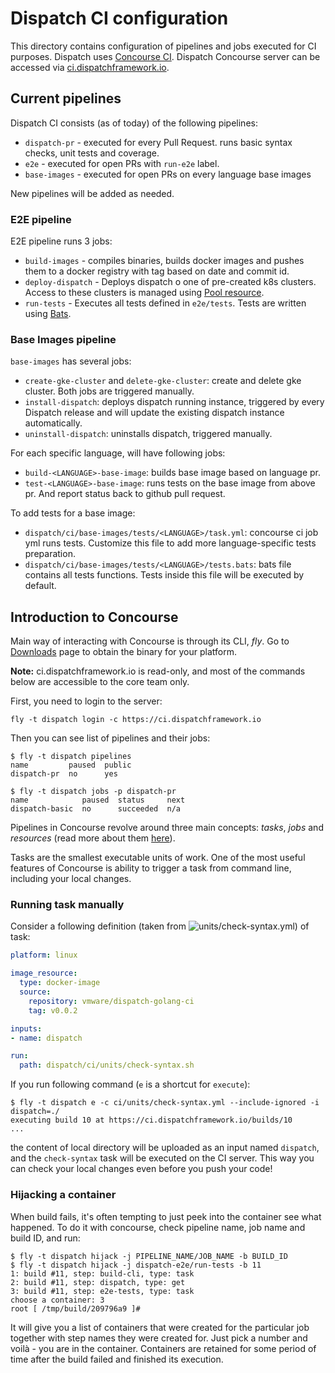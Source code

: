 # Dispatch CI configuration

This directory contains configuration of pipelines and jobs executed for CI purposes. Dispatch uses [Concourse CI](https://concourse.ci).
Dispatch Concourse server can be accessed via [ci.dispatchframework.io](https://ci.dispatchframework.io).

## Current pipelines

Dispatch CI consists (as of today) of the following pipelines:
* `dispatch-pr` - executed for every Pull Request. runs basic syntax checks, unit tests and coverage.
* `e2e` - executed for open PRs with `run-e2e` label.
* `base-images` - executed for open PRs on every language base images

New pipelines will be added as needed.

### E2E pipeline

E2E pipeline runs 3 jobs:

* `build-images` - compiles binaries, builds docker images and pushes them to a docker registry with tag based on date and commit id.
* `deploy-dispatch` - Deploys dispatch o one of pre-created k8s clusters. Access to these clusters is managed using [Pool resource](https://github.com/concourse/pool-resource).
* `run-tests` - Executes all tests defined in `e2e/tests`. Tests are written using [Bats](https://github.com/sstephenson/bats).

### Base Images pipeline

`base-images` has several jobs:
* `create-gke-cluster` and `delete-gke-cluster`: create and delete gke cluster. Both jobs are triggered manually.
* `install-dispatch`: deploys dispatch running instance, triggered by every Dispatch release and will update the existing dispatch instance automatically.
* `uninstall-dispatch`: uninstalls dispatch, triggered manually.

For each specific language, will have following jobs:
* `build-<LANGUAGE>-base-image`: builds base image based on language pr.
* `test-<LANGUAGE>-base-image`: runs tests on the base image from above pr. And report status back to github pull request.

To add tests for a base image:
* `dispatch/ci/base-images/tests/<LANGUAGE>/task.yml`: concourse ci job yml runs tests. Customize this file to add more language-specific tests preparation.
* `dispatch/ci/base-images/tests/<LANGUAGE>/tests.bats`: bats file contains all tests functions. Tests inside this file will be executed by default.


## Introduction to Concourse

Main way of interacting with Concourse is through its CLI, *fly*. Go to [Downloads](https://concourse.ci/downloads.html) page
to obtain the binary for your platform.

**Note:** ci.dispatchframework.io is read-only, and most of the commands below are accessible to the core team only.

First, you need to login to the server:
```
fly -t dispatch login -c https://ci.dispatchframework.io
```

Then you can see list of pipelines and their jobs:

```
$ fly -t dispatch pipelines
name         paused  public
dispatch-pr  no      yes
```

```
$ fly -t dispatch jobs -p dispatch-pr
name            paused  status     next
dispatch-basic  no      succeeded  n/a
```

Pipelines in Concourse revolve around three main concepts: *tasks*, *jobs* and *resources* (read more about them [here](http://concourse.ci/concepts.html)).

Tasks are the smallest executable units of work. One of the most useful features of Concourse is ability to trigger a task from command line, including your local changes.


### Running task manually
Consider a following definition (taken from ![units/check-syntax.yml](units/check-syntax.yml)) of task:
```yaml
platform: linux

image_resource:
  type: docker-image
  source:
    repository: vmware/dispatch-golang-ci
    tag: v0.0.2

inputs:
- name: dispatch

run:
  path: dispatch/ci/units/check-syntax.sh
```

If you run following command (`e` is a shortcut for `execute`):
```
$ fly -t dispatch e -c ci/units/check-syntax.yml --include-ignored -i dispatch=./
executing build 10 at https://ci.dispatchframework.io/builds/10
...
```

the content of local directory will be uploaded as an input named `dispatch`, and the `check-syntax` task will be executed on the CI server.
This way you can check your local changes even before you push your code!

### Hijacking a container
When build fails, it's often tempting to just peek into the container see what happened. To do it with concourse, check pipeline name, job name and build ID, and run:

```
$ fly -t dispatch hijack -j PIPELINE_NAME/JOB_NAME -b BUILD_ID
$ fly -t dispatch hijack -j dispatch-e2e/run-tests -b 11
1: build #11, step: build-cli, type: task
2: build #11, step: dispatch, type: get
3: build #11, step: e2e-tests, type: task
choose a container: 3
root [ /tmp/build/209796a9 ]#
```

It will give you a list of containers that were created for the particular job together with step names they were created for. Just pick a number and voilà - you are in the container.
Containers are retained for some period of time after the build failed and finished its execution.



